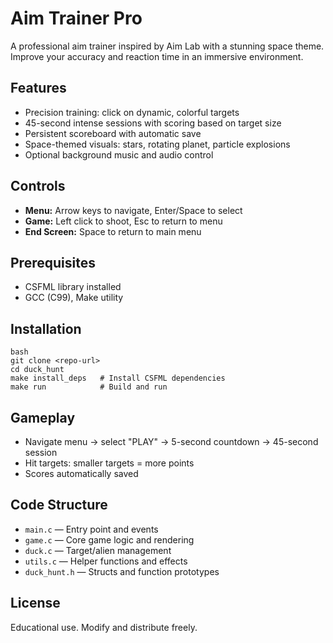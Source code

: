 # Aim Trainer Pro

A professional aim trainer inspired by Aim Lab with a stunning space theme. Improve your accuracy and reaction time in an immersive environment.

## Features
- Precision training: click on dynamic, colorful targets  
- 45-second intense sessions with scoring based on target size  
- Persistent scoreboard with automatic save  
- Space-themed visuals: stars, rotating planet, particle explosions  
- Optional background music and audio control  

## Controls
- **Menu:** Arrow keys to navigate, Enter/Space to select  
- **Game:** Left click to shoot, Esc to return to menu  
- **End Screen:** Space to return to main menu  

## Prerequisites
- CSFML library installed  
- GCC (C99), Make utility  

## Installation
```
bash
git clone <repo-url>
cd duck_hunt
make install_deps   # Install CSFML dependencies
make run            # Build and run
```

## Gameplay
- Navigate menu → select "PLAY" → 5-second countdown → 45-second session  
- Hit targets: smaller targets = more points  
- Scores automatically saved  

## Code Structure
- `main.c` — Entry point and events  
- `game.c` — Core game logic and rendering  
- `duck.c` — Target/alien management  
- `utils.c` — Helper functions and effects  
- `duck_hunt.h` — Structs and function prototypes  

## License
Educational use. Modify and distribute freely.

